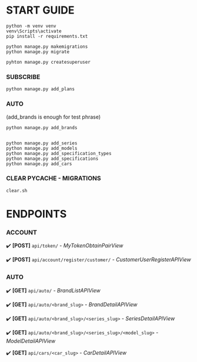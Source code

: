 # START GUIDE

```
python -m venv venv
venv\Scripts\activate
pip install -r requirements.txt

python manage.py makemigrations
python manage.py migrate

pyhton manage.py createsuperuser
```

### SUBSCRIBE

```
python manage.py add_plans
```


### AUTO

(add_brands is enough for test phrase)
```
python manage.py add_brands


python manage.py add_series
python manage.py add_models
python manage.py add_specification_types
python manage.py add_specifications
python manage.py add_cars
```

### CLEAR PYCACHE - MIGRATIONS

```
clear.sh
```

# ENDPOINTS

### ACCOUNT


:heavy_check_mark: **[POST]** `api/token/` - *MyTokenObtainPairView*

:heavy_check_mark: **[POST]** `api/account/register/customer/` - *CustomerUserRegisterAPIView*


### AUTO


:heavy_check_mark: **[GET]** `api/auto/` - *BrandListAPIView*

:heavy_check_mark: **[GET]** `api/auto/<brand_slug>` - *BrandDetailAPIView*

:heavy_check_mark: **[GET]** `api/auto/<brand_slug>/<series_slug>` - *SeriesDetailAPIView*

:heavy_check_mark: **[GET]** `api/auto/<brand_slug>/<series_slug>/<model_slug>` - *ModelDetailAPIView*

:heavy_check_mark: **[GET]** `api/cars/<car_slug>` - *CarDetailAPIView*